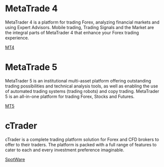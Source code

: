 # MetaTrade 4

MetaTrader 4 is a platform for trading Forex, analyzing financial markets and using Expert Advisors. Mobile trading, Trading Signals and the Market are the integral parts of MetaTrader 4 that enhance your Forex trading experience.

[MT4](https://www.metatrader4.com)

# MetaTrade 5

MetaTrader 5 is an institutional multi-asset platform offering outstanding trading possibilities and technical analysis tools, as well as enabling the use of automated trading systems (trading robots) and copy trading. MetaTrader 5 is an all-in-one platform for trading Forex, Stocks and Futures.

[MT5](https://www.metatrader5.com)

# cTrader

cTrader is a complete trading platform solution for Forex and CFD brokers to offer to their traders. The platform is packed with a full range of features to cater to each and every investment preference imaginable.

[SpotWare](https://spotware.com)
